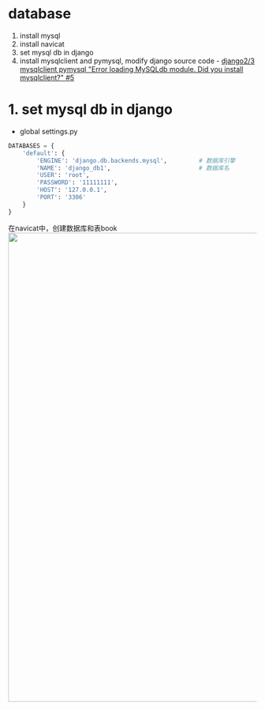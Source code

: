 

# database

1. install mysql
2. install navicat
3. set mysql db in django
4. install mysqlclient and pymysql, modify django source code -  [django2/3 mysqlclient pymysql "Error loading MySQLdb module. Did you install mysqlclient?" #5](https://github.com/davidkorea/django2/issues/5#issue-573657976)

# 1. set mysql db in django

- global settings.py
```python
DATABASES = {
    'default': {
        'ENGINE': 'django.db.backends.mysql',         # 数据库引擎
        'NAME': 'django_db1',                         # 数据库名
        'USER': 'root',
        'PASSWORD': '11111111',
        'HOST': '127.0.0.1',
        'PORT': '3306'
    }
}
```

在navicat中，创建数据库和表book
<img width="950" src="https://user-images.githubusercontent.com/26485327/75625148-50913f00-5bf6-11ea-8d3f-ff1d45679840.png">








